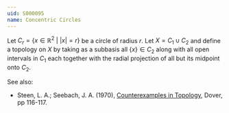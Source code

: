 ```yaml
---
uid: S000095
name: Concentric Circles
---
```

Let $C_r = \{x \in \mathbb{R}^2\ |\ |x|=r\}$ be a circle of radius $r$. Let $X = C_1 \cup C_2$ and define a topology on $X$ by taking as a subbasis all $\{x\} \in C_2$ along with all open intervals in $C_1$ each together with the radial projection of all but its midpoint onto $C_2$.

See also:

* Steen, L. A.; Seebach, J. A. (1970), [Counterexamples in Topology](http://books.google.com/books/about/Counterexamples_in_Topology.html?id=DkEuGkOtSrUC), Dover, pp 116-117.

